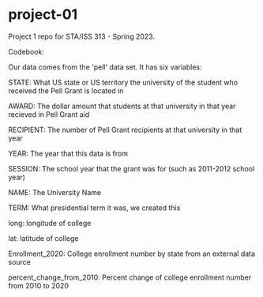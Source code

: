 # project-01

Project 1 repo for STA/ISS 313 - Spring 2023.

Codebook:

Our data comes from the 'pell' data set. It has six variables:

STATE: What US state or US territory the university of the student who received the Pell Grant is located in

AWARD: The dollar amount that students at that university in that year recieved in Pell Grant aid

RECIPIENT: The number of Pell Grant recipients at that university in that year

YEAR: The year that this data is from

SESSION: The school year that the grant was for (such as 2011-2012 school year)

NAME: The University Name

TERM: What presidential term it was, we created this 

long: longitude of college

lat: latitude of college

Enrollment_2020: College enrollment number by state from an external data source

percent_change_from_2010: Percent change of college enrollment number from 2010 to 2020